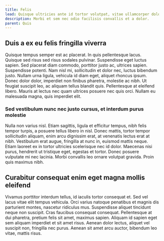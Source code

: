 ```yaml
---
title: Felis
lead: Quisque ultricies ante id tortor volutpat, vitae ullamcorper dolor laoreet.
description: Morbi et sem nec odio facilisis convallis et a dolor.
parent: Quis
---
```


## Duis a ex eu felis fringilla viverra

Quisque tempus semper est ac placerat. In quis pellentesque lacus. Quisque sed risus sed risus sodales pulvinar. Suspendisse eget luctus sapien. Sed placerat diam commodo, porttitor justo ac, ultrices sapien. Suspendisse potenti. Nam nisl mi, sollicitudin et dolor nec, luctus bibendum justo. Nullam urna ligula, vehicula id diam eget, aliquet rhoncus ipsum. Donec dolor dolor, imperdiet non finibus pharetra, molestie ac nibh. Ut feugiat suscipit leo, ac aliquam tellus blandit quis. Pellentesque at eleifend libero. Mauris at lectus nec quam ultrices posuere nec quis orci. Nullam eu malesuada magna, quis imperdiet elit.

### Sed vestibulum nunc nec justo cursus, et interdum purus molestie

Nulla non varius nisl. Etiam sagittis, ligula et efficitur tempus, nibh felis tempor turpis, a posuere tellus libero in nisl. Donec mattis, tortor tempor sollicitudin aliquam, enim arcu dignissim erat, at venenatis lectus erat at nibh. Vestibulum erat augue, fringilla at nunc in, euismod mattis neque. Etiam laoreet ex in tortor ultricies scelerisque nec id dolor. Maecenas nisi purus, hendrerit ut tristique eget, egestas et tortor. Donec posuere vulputate mi nec lacinia. Morbi convallis leo ornare volutpat gravida. Proin quis maximus nibh.

## Curabitur consequat enim eget magna mollis eleifend

Vivamus porttitor interdum tellus, id iaculis tortor consequat et. Sed vel lacus vitae elit tempus vehicula. Orci varius natoque penatibus et magnis dis parturient montes, nascetur ridiculus mus. Suspendisse aliquet tincidunt neque non suscipit. Cras faucibus consequat consequat. Pellentesque at dui pharetra, pretium felis sit amet, maximus sapien. Aliquam id sapien eget sem aliquam imperdiet et sit amet risus. Aenean dolor lectus, aliquet vel suscipit non, fringilla nec purus. Aenean sit amet arcu auctor, bibendum leo vitae, mattis risus.